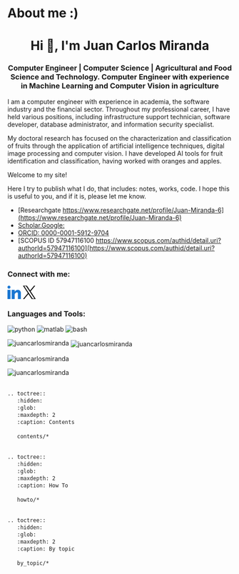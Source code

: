 # About me :)

<h1 align="center">Hi 👋, I'm Juan Carlos Miranda</h1>
<h3 align="center">Computer Engineer | Computer Science | Agricultural and Food Science and Technology. Computer Engineer with experience in Machine Learning and Computer Vision in agriculture</h3>

I am a computer engineer with experience in academia, the software industry and the financial sector. Throughout my professional career, I have held various positions, including infrastructure support technician, software developer, database administrator, and information security specialist. 

My doctoral research has focused on the characterization and classification of fruits through the application of artificial intelligence techniques, digital image processing and computer vision. I have developed AI tools for fruit identification and classification, having worked with oranges and apples.

Welcome to my site!

Here I try to publish what I do, that includes: notes, works, code. I hope this is useful to you, and if it is, please let me know.

* [Researchgate https://www.researchgate.net/profile/Juan-Miranda-6](https://www.researchgate.net/profile/Juan-Miranda-6)
* [Scholar.Google:](https://scholar.google.com/citations?hl=es&user=B2f3BHYAAAA)
* [ORCID: 0000-0001-5912-9704](https://orcid.org/0000-0001-5912-9704)
* [SCOPUS ID 57947116100 https://www.scopus.com/authid/detail.uri?authorId=57947116100](https://www.scopus.com/authid/detail.uri?authorId=57947116100)

<h3 align="left">Connect with me:</h3>
<p align="left">
<a href="https://linkedin.com/in/juan-carlos-miranda-py" target="blank"><img align="center" src="https://raw.githubusercontent.com/juancarlosmiranda/juancarlosmiranda.github.io/master/source/images/linked-in-alt.svg" alt="juan-carlos-miranda-py" height="30" width="30" /></a>
<a href="https://x.com/mirandajuancar" target="blank"><img align="center" src="https://raw.githubusercontent.com/juancarlosmiranda/juancarlosmiranda.github.io/master/source/images/x_logo.png" alt="mirandajuancar" height="30" width="30" /></a>
</p>

<h3 align="left">Languages and Tools:</h3>
<p> 
<img src="https://cdn.jsdelivr.net/gh/devicons/devicon@latest/icons/python/python-original-wordmark.svg" alt="python" width="40" height="40" /> <img src="https://cdn.jsdelivr.net/gh/devicons/devicon@latest/icons/matlab/matlab-original.svg" alt="matlab" width="40" height="40" /> <img src="https://cdn.jsdelivr.net/gh/devicons/devicon@latest/icons/bash/bash-original.svg" alt="bash" width="40" height="40"/>
</p>

<p><img align="left" src="https://github-readme-stats.vercel.app/api/top-langs?username=juancarlosmiranda&show_icons=true&locale=en&layout=compact" alt="juancarlosmiranda" /></p>

<p>&nbsp;<img align="center" src="https://github-readme-stats.vercel.app/api?username=juancarlosmiranda&show_icons=true&locale=en" alt="juancarlosmiranda" /></p>

<p><img align="center" src="https://github-readme-streak-stats.herokuapp.com/?user=juancarlosmiranda&" alt="juancarlosmiranda" /></p>

<p align="left"> <img src="https://komarev.com/ghpvc/?username=juancarlosmiranda&label=Profile%20views&color=0e75b6&style=flat" alt="juancarlosmiranda" /> </p>

```{eval-rst}

.. toctree::
   :hidden:
   :glob:
   :maxdepth: 2
   :caption: Contents
   
   contents/*
```

```{eval-rst}

.. toctree::
   :hidden:
   :glob:
   :maxdepth: 2
   :caption: How To
   
   howto/*
```

```{eval-rst}

.. toctree::
   :hidden:
   :glob:
   :maxdepth: 2
   :caption: By topic
   
   by_topic/*  
```
